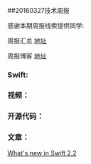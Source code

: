 
##20160327技术周报

感谢本期周报线索提供同学: 

周报汇总 [地址](https://github.com/BaiduHiDeviOS/iOS-Tech-Weekly)

周报博客 [地址](http://baiduhidevios.github.io/)


### Swift:


### 视频：


### 开源代码：


### 文章：

[What's new in Swift 2.2](https://www.hackingwithswift.com/swift2-2)
